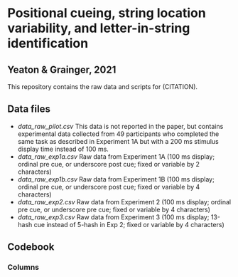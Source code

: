 # Positional cueing, string location variability, and letter-in-string identification
## Yeaton & Grainger, 2021

This repository contains the raw data and scripts for (CITATION).



## Data files
- *data_raw_pilot.csv* This data is not reported in the paper, but contains experimental data collected from 49 participants who completed the same task as described in Experiment 1A but with a 200 ms stimulus display time instead of 100 ms.
- *data_raw_exp1a.csv* Raw data from Experiment 1A (100 ms display; ordinal pre cue, or underscore post cue; fixed or variable by 2 characters)
- *data_raw_exp1b.csv* Raw data from Experiment 1B (100 ms display; ordinal pre cue, or underscore post cue; fixed or variable by 4 characters)
- *data_raw_exp2.csv* Raw data from Experiment 2 (100 ms display; ordinal pre cue, or underscore pre cue; fixed or variable by 4 characters)
- *data_raw_exp3.csv* Raw data from Experiment 3 (100 ms display; 13-hash cue instead of 5-hash in Exp 2; fixed or variable by 4 characters)

## Codebook
### Columns
